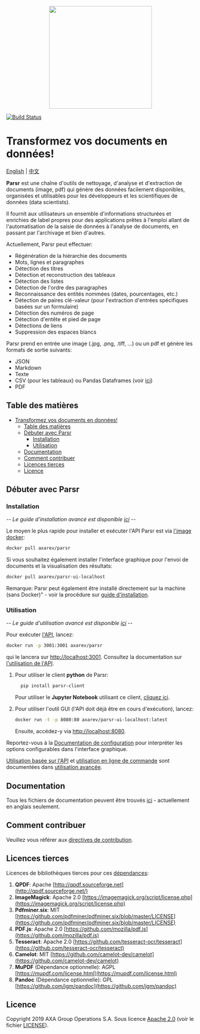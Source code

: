 <p align='center'>
  <img src="logo.png" width="275">
</p>

[![Build Status](https://cloud.drone.io/api/badges/axa-group/Parsr/status.svg)](https://cloud.drone.io/axa-group/Parsr)

# Transformez vos documents en données!

[English](README.md) | [中文](README_zh-cn.md)

**Parsr** est une chaîne d'outils de nettoyage, d'analyse et d'extraction de documents (image, pdf) qui génère des données facilement disponibles, organisées et utilisables pour les développeurs et les scientifiques de données (data scientists).

Il fournit aux utilisateurs un ensemble d'informations structurées et enrichies de label propres pour des applications prêtes à l'emploi allant de l'automatisation de la saisie de données à l'analyse de documents, en passant par l'archivage et bien d'autres.

Actuellement, Parsr peut effectuer:

- Régénération de la hiérarchie des documents
- Mots, lignes et paragraphes
- Détection des titres
- Détection et reconstruction des tableaux
- Détection des listes
- Détection de l'ordre des paragraphes
- Reconnaissance des entités nommées (dates, pourcentages, etc.)
- Détection de paires clé-valeur (pour l'extraction d'entrées spécifiques basées sur un formulaire)
- Détection des numéros de page
- Détection d'entête et pied de page
- Détections de liens
- Suppression des espaces blancs

Parsr prend en entrée une image (.jpg, .png, .tiff, ...) ou un pdf et génère les formats de sortie suivants:

- JSON
- Markdown
- Texte
- CSV (pour les tableaux) ou Pandas Dataframes (voir [ici](demo/parsr-jupyter-demo))
- PDF

## Table des matières
- [Transformez vos documents en données!](#transformez-vos-documents-en-données)
	- [Table des matières](#table-des-matières)
	- [Débuter avec Parsr](#débuter-avec-parsr)
		- [Installation](#installation)
		- [Utilisation](#utilisation)
	- [Documentation](#documentation)
	- [Comment contribuer](#comment-contribuer)
	- [Licences tierces](#licences-tierces)
	- [Licence](#licence)
  
## Débuter avec Parsr

### Installation

*-- Le guide d'installation avancé est disponible [ici](docs/installation.md) --*

Le moyen le plus rapide pour installer et exécuter l'API Parsr est via [l'image docker](https://hub.docker.com/r/axarev/parsr):

```sh
docker pull axarev/parsr
```

Si vous souhaitez également installer l'interface graphique pour l'envoi de documents et la visualisation des résultats:

```sh
docker pull axarev/parsr-ui-localhost
```

Remarque: Parsr peut également être installé directement sur la machine (sans Docker)" - voir la procédure sur [guide d'installation](docs/installation.md).

### Utilisation

*-- Le guide d'utilisation avancé est disponible [ici](docs/usage.md) --*

Pour exécuter [l'API](docs/api-guide.md), lancez:
```sh
docker run -p 3001:3001 axarev/parsr
```

qui le lancera sur [http://localhost:3001](http://localhost:3001).
Consultez la documentation sur [l'utilisation de l'API](docs/api-guide.md).

1. Pour utiliser le client **python** de Parsr:
   ```sh
	 pip install parsr-client
	 ``` 
   Pour utiliser le **Jupyter Notebook** utilisant ce client, [cliquez ici](demo/parsr-jupyter-demo).
	 
2. Pour utiliser l'outil GUI (l'API doit déjà être en cours d'exécution), lancez:
    ```sh
    docker run -t -p 8080:80 axarev/parsr-ui-localhost:latest
    ```
    Ensuite, accédez-y via [http://localhost:8080](http://localhost:8080).


Reportez-vous à la [Documentation de configuration](docs/configuration.md) pour interpréter les options configurables dans l'interface graphique.

[Utilisation basée sur l'API](docs/usage.md#3-api) et [utilisation en ligne de commande](docs/usage.md#23-command-line-usage) sont documentées dans [utilisation avancée](docs/usage.md).

## Documentation

Tous les fichiers de documentation peuvent être trouvés [ici](docs/README.md) - actuellement en anglais seulement.

## Comment contribuer

Veuillez vous référer aux [directives de contribution](CONTRIBUTING.md).

## Licences tierces

Licences de bibliothèques tierces pour ces [dépendances](docs/dependencies.md):

1. **QPDF**: Apache [http://qpdf.sourceforge.net](http://qpdf.sourceforge.net/)
2. **ImageMagick**: Apache 2.0 [https://imagemagick.org/script/license.php](https://imagemagick.org/script/license.php)
3. **Pdfminer.six**: MIT [https://github.com/pdfminer/pdfminer.six/blob/master/LICENSE](https://github.com/pdfminer/pdfminer.six/blob/master/LICENSE)
4. **PDF.js**: Apache 2.0 [https://github.com/mozilla/pdf.js](https://github.com/mozilla/pdf.js)
5. **Tesseract**: Apache 2.0 [https://github.com/tesseract-ocr/tesseract](https://github.com/tesseract-ocr/tesseract)
6. **Camelot**: MIT [https://github.com/camelot-dev/camelot](https://github.com/camelot-dev/camelot)
7. **MuPDF** (Dépendance optionnelle): AGPL [https://mupdf.com/license.html](https://mupdf.com/license.html)
8. **Pandoc** (Dépendance optionnelle): GPL [https://github.com/jgm/pandoc](https://github.com/jgm/pandoc)

## Licence

Copyright 2019 AXA Group Operations S.A.
Sous licence [Apache 2.0](http://www.apache.org/licenses/LICENSE-2.0) (voir le fichier [LICENSE](LICENSE)).
